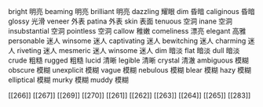 




bright 明亮
beaming 明亮
brilliant 明亮
dazzling 耀眼
dim 昏暗
caliginous 昏暗
glossy 光滑
veneer 外表
patina 外表
skin 表面
tenuous 空洞
inane 空洞
insubstantial 空洞
pointless 空洞
callow 稚嫩
comeliness 漂亮
elegant 高雅
personable 迷人
winsome 迷人
captivating 迷人
bewitching 迷人
charming 迷人
riveting 迷人
mesmeric 迷人
winsome 迷人
dim 暗淡
flat 暗淡
dull 暗淡
crude 粗糙
rugged 粗糙
lucid 清晰
legible 清晰
crystal 清澈
ambiguous 模糊
obscure 模糊
unexplicit 模糊
vague 模糊
nebulous 模糊
blear 模糊
hazy 模糊
elliptical 模糊
murky 模糊
muddy 模糊

[[266]]
[[267]]
[[269]]
[[270]]
[[261]]
[[262]]
[[263]]
[[264]]
[[265]]
[[283]]